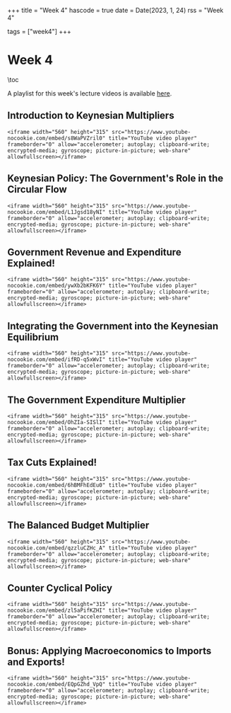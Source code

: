 +++
title = "Week 4"
hascode = true
date = Date(2023, 1, 24)
rss = "Week 4"

tags = ["week4"]
+++


# Week 4

\toc

A playlist for this week's lecture videos is available [here](https://www.youtube.com/playlist?list=PLBl3tyVmUuVgwt0uRJZPXh5JgBxjPk5mZ).

## Introduction to Keynesian Multipliers

~~~
<iframe width="560" height="315" src="https://www.youtube-nocookie.com/embed/s8WaPVZril0" title="YouTube video player" frameborder="0" allow="accelerometer; autoplay; clipboard-write; encrypted-media; gyroscope; picture-in-picture; web-share" allowfullscreen></iframe>
~~~

## Keynesian Policy: The Government's Role in the Circular Flow

~~~
<iframe width="560" height="315" src="https://www.youtube-nocookie.com/embed/L1Jgsd18yNI" title="YouTube video player" frameborder="0" allow="accelerometer; autoplay; clipboard-write; encrypted-media; gyroscope; picture-in-picture; web-share" allowfullscreen></iframe>
~~~

## Government Revenue and Expenditure Explained!

~~~
<iframe width="560" height="315" src="https://www.youtube-nocookie.com/embed/ywXb2bKFK6Y" title="YouTube video player" frameborder="0" allow="accelerometer; autoplay; clipboard-write; encrypted-media; gyroscope; picture-in-picture; web-share" allowfullscreen></iframe>
~~~

## Integrating the Government into the Keynesian Equilibrium

~~~
<iframe width="560" height="315" src="https://www.youtube-nocookie.com/embed/ifRD-q5xWvI" title="YouTube video player" frameborder="0" allow="accelerometer; autoplay; clipboard-write; encrypted-media; gyroscope; picture-in-picture; web-share" allowfullscreen></iframe>
~~~

## The Government Expenditure Multiplier

~~~
<iframe width="560" height="315" src="https://www.youtube-nocookie.com/embed/OhZIa-SISlI" title="YouTube video player" frameborder="0" allow="accelerometer; autoplay; clipboard-write; encrypted-media; gyroscope; picture-in-picture; web-share" allowfullscreen></iframe>
~~~

## Tax Cuts Explained!

~~~
<iframe width="560" height="315" src="https://www.youtube-nocookie.com/embed/6hBMFhEdEu0" title="YouTube video player" frameborder="0" allow="accelerometer; autoplay; clipboard-write; encrypted-media; gyroscope; picture-in-picture; web-share" allowfullscreen></iframe>
~~~

## The Balanced Budget Multiplier

~~~
<iframe width="560" height="315" src="https://www.youtube-nocookie.com/embed/qzzluCZHc_A" title="YouTube video player" frameborder="0" allow="accelerometer; autoplay; clipboard-write; encrypted-media; gyroscope; picture-in-picture; web-share" allowfullscreen></iframe>
~~~

## Counter Cyclical Policy

~~~
<iframe width="560" height="315" src="https://www.youtube-nocookie.com/embed/zl5aPifKZHI" title="YouTube video player" frameborder="0" allow="accelerometer; autoplay; clipboard-write; encrypted-media; gyroscope; picture-in-picture; web-share" allowfullscreen></iframe>
~~~

## Bonus: Applying Macroeconomics to Imports and Exports!

~~~
<iframe width="560" height="315" src="https://www.youtube-nocookie.com/embed/EQpGZhd_VpQ" title="YouTube video player" frameborder="0" allow="accelerometer; autoplay; clipboard-write; encrypted-media; gyroscope; picture-in-picture; web-share" allowfullscreen></iframe>
~~~
